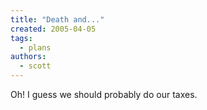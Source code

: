 ```yaml
---
title: "Death and..."
created: 2005-04-05
tags: 
  - plans
authors: 
  - scott
---
```


Oh! I guess we should probably do our taxes.
